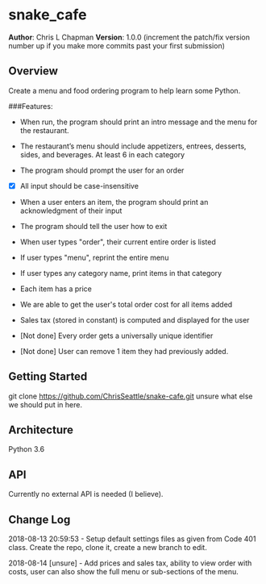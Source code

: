# snake_cafe

**Author**: Chris L Chapman
**Version**: 1.0.0 (increment the patch/fix version number up if you make more commits past your first submission)

## Overview
Create a menu and food ordering program to help learn some Python.

###Features:

- When run, the program should print an intro message and the menu for the restaurant.

- The restaurant’s menu should include appetizers, entrees, desserts, sides, and beverages. At least 6 in each category

- The program should prompt the user for an order

- [x]  All input should be case-insensitive

- When a user enters an item, the program should print an acknowledgment of their input

- The program should tell the user how to exit

- When user types "order", their current entire order is listed

- If user types "menu", reprint the entire menu

- If user types any category name, print items in that category

- Each item has a price

- We are able to get the user's total order cost for all items added

- Sales tax (stored in constant) is computed and displayed for the user

- [Not done]  Every order gets a universally unique identifier

- [Not done] User can remove 1 item they had previously added.

## Getting Started
git clone https://github.com/ChrisSeattle/snake-cafe.git
unsure what else we should put in here.

## Architecture
Python 3.6

## API
Currently no external API is needed (I believe).

## Change Log
2018-08-13 20:59:53 - Setup default settings files as given from Code 401 class. Create the repo, clone it, create a new branch to edit.

2018-08-14 [unsure] - Add prices and sales tax, ability to view order with costs, user can also show the full menu or sub-sections of the menu.
